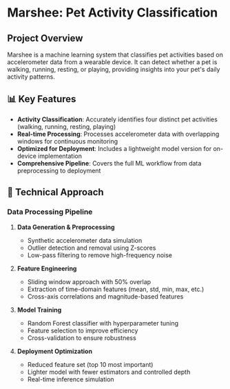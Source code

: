 # Marshee: Pet Activity Classification

## Project Overview
Marshee is a machine learning system that classifies pet activities based on accelerometer data from a wearable device. It can detect whether a pet is walking, running, resting, or playing, providing insights into your pet's daily activity patterns.

## 📊 Key Features
* **Activity Classification**: Accurately identifies four distinct pet activities (walking, running, resting, playing)
* **Real-time Processing**: Processes accelerometer data with overlapping windows for continuous monitoring
* **Optimized for Deployment**: Includes a lightweight model version for on-device implementation
* **Comprehensive Pipeline**: Covers the full ML workflow from data preprocessing to deployment

## 🧠 Technical Approach

### Data Processing Pipeline

1. **Data Generation & Preprocessing**
   * Synthetic accelerometer data simulation
   * Outlier detection and removal using Z-scores
   * Low-pass filtering to remove high-frequency noise

2. **Feature Engineering**
   * Sliding window approach with 50% overlap
   * Extraction of time-domain features (mean, std, min, max, etc.)
   * Cross-axis correlations and magnitude-based features

3. **Model Training**
   * Random Forest classifier with hyperparameter tuning
   * Feature selection to improve efficiency
   * Cross-validation to ensure robustness

4. **Deployment Optimization**
   * Reduced feature set (top 10 most important)
   * Lighter model with fewer estimators and controlled depth
   * Real-time inference simulation
